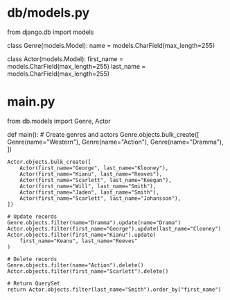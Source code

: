 # db/models.py
from django.db import models

class Genre(models.Model):
    name = models.CharField(max_length=255)

class Actor(models.Model):
    first_name = models.CharField(max_length=255)
    last_name = models.CharField(max_length=255)

# main.py
from db.models import Genre, Actor

def main():
    # Create genres and actors
    Genre.objects.bulk_create([
        Genre(name="Western"),
        Genre(name="Action"),
        Genre(name="Dramma"),
    ])
    
    Actor.objects.bulk_create([
        Actor(first_name="George", last_name="Klooney"),
        Actor(first_name="Kianu", last_name="Reaves"),
        Actor(first_name="Scarlett", last_name="Keegan"),
        Actor(first_name="Will", last_name="Smith"),
        Actor(first_name="Jaden", last_name="Smith"),
        Actor(first_name="Scarlett", last_name="Johansson"),
    ])
    
    # Update records
    Genre.objects.filter(name="Dramma").update(name="Drama")
    Actor.objects.filter(first_name="George").update(last_name="Clooney")
    Actor.objects.filter(first_name="Kianu").update(
        first_name="Keanu", last_name="Reeves"
    )
    
    # Delete records
    Genre.objects.filter(name="Action").delete()
    Actor.objects.filter(first_name="Scarlett").delete()
    
    # Return QuerySet
    return Actor.objects.filter(last_name="Smith").order_by("first_name")
